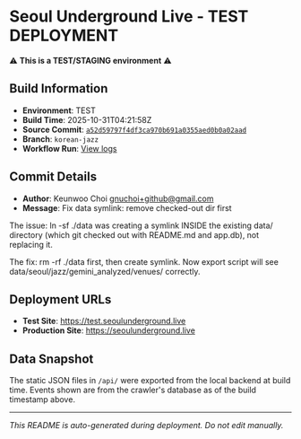 # Seoul Underground Live - TEST DEPLOYMENT

⚠️ **This is a TEST/STAGING environment** ⚠️

## Build Information

- **Environment**: TEST
- **Build Time**: 2025-10-31T04:21:58Z
- **Source Commit**: [`a52d59797f4df3ca970b691a0355aed0b0a02aad`](https://github.com/keunwoochoi/seoulunderground.live/commit/a52d59797f4df3ca970b691a0355aed0b0a02aad)
- **Branch**: `korean-jazz`
- **Workflow Run**: [View logs](https://github.com/keunwoochoi/seoulunderground.live/actions/runs/18962615990)

## Commit Details

- **Author**: Keunwoo Choi <gnuchoi+github@gmail.com>
- **Message**: Fix data symlink: remove checked-out dir first

The issue: ln -sf ./data was creating a symlink INSIDE the existing
data/ directory (which git checked out with README.md and app.db),
not replacing it.

The fix: rm -rf ./data first, then create symlink. Now export script
will see data/seoul/jazz/gemini_analyzed/venues/ correctly.

## Deployment URLs

- **Test Site**: https://test.seoulunderground.live
- **Production Site**: https://seoulunderground.live

## Data Snapshot

The static JSON files in `/api/` were exported from the local backend at build time.
Events shown are from the crawler's database as of the build timestamp above.

---

*This README is auto-generated during deployment. Do not edit manually.*
